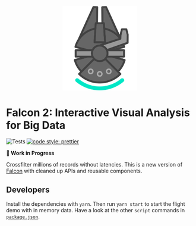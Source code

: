 <p align="center">
  <img src="logo/logo.png" width="200">
</p>

# Falcon 2: Interactive Visual Analysis for Big Data

![Tests](https://github.com/cmudig/falcon/workflows/Node.js%20CI/badge.svg)
[![code style: prettier](https://img.shields.io/badge/code_style-prettier-ff69b4.svg?style=rounded)](https://github.com/prettier/prettier)

**🚧 Work in Progress**

Crossfilter millions of records without latencies. This is a new version of [Falcon](https://github.com/vega/falcon) with cleaned up APIs and reusable components. 

## Developers

Install the dependencies with `yarn`. Then run `yarn start` to start the flight demo with in memory data. Have a look at the other `script` commands in [`package.json`](https://github.com/vega/falcon/blob/master/package.json).
